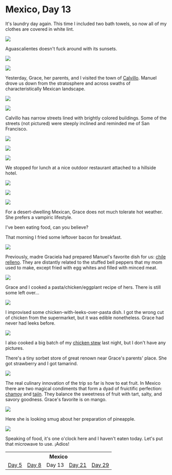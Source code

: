 Mexico, Day 13
==============
It's laundry day again.  This time I included two bath towels, so now all of
my clothes are covered in white lint.

![](mexico_19a_small.jpg)

Aguascalientes doesn't fuck around with its sunsets.

![](mexico_19b_small.jpg) <!-- mirror sunset -->

![](mexico_20_small.jpg) <!-- street sunset -->

Yesterday, Grace, her parents, and I visited the town of [Calvillo][1].
Manuel drove us down from the stratosphere and across swaths of
characteristically Mexican landscape.

![](mexico_21_small.jpg) <!-- road -->

![](mexico_22_small.jpg) <!-- more road -->

Calvillo has narrow streets lined with brightly colored buildings.  Some of
the streets (not pictured) were steeply inclined and reminded me of San
Francisco.

![](mexico_23_small.jpg) <!-- Calvillo street -->

![](mexico_24_small.jpg) <!-- Calvillo colors -->

![](mexico_25_small.jpg) <!-- Calvillo view -->

We stopped for lunch at a nice outdoor restaurant attached to a hillside hotel.

![](mexico_26a_small.jpg) <!-- drinks -->

![](mexico_26b_small.jpg) <!-- hotel -->

![](mexico_27_small.jpg) <!-- Grace swing -->

For a desert-dwelling Mexican, Grace does not much tolerate hot weather.  She
prefers a vampiric lifestyle.

I've been eating food, can you believe?

That morning I fried some leftover bacon for breakfast.

![](mexico_28_small.jpg)

Previously, madre Graciela had prepared Manuel's favorite dish for us:
[chile relleno][2].  They are distantly related to the stuffed bell peppers
that my mom used to make, except fried with egg whites and filled with
minced meat.

![](mexico_29_small.jpg)

Grace and I cooked a pasta/chicken/eggplant recipe of hers. There is still
some left over...

![](mexico_30_small.jpg)

I improvised some chicken-with-leeks-over-pasta dish.  I got the wrong cut of
chicken from the supermarket, but it was edible nonetheless.  Grace had never
had leeks before.

![](mexico_31_small.jpg)

I also cooked a big batch of my [chicken stew][3] last night, but I don't
have any pictures.

There's a tiny sorbet store of great renown near Grace's parents' place. She
got strawberry and I got tamarind.

![](mexico_32_small.jpg)

The real culinary innovation of the trip so far is how to eat fruit.  In Mexico
there are two magical condiments that form a dyad of fruictific perfection:
[chamoy][4] and [tajín][5].  They balance the sweetness of fruit with tart,
salty, and savory goodness.  Grace's favorite is on mango.

![](mexico_33_small.jpg)

Here she is looking smug about her preparation of pineapple.

![](mexico_34_small.jpg)

Speaking of food, it's one o'clock here and I haven't eaten today.  Let's put
that microwave to use.  ¡Adios!

<table class="series">
  <tr><th colspan="5">Mexico</th></tr>
  <tr>
    <td><a href="mexico1.html">Day 5</a></td>
    <td><a href="mexico2.html">Day 8</a></td>
    <td>Day 13</td>
    <td><a href="mexico4.html">Day 21</a></td>
    <td><a href="mexico5.html">Day 29</a></td>
  </tr>
</table>

[1]: https://en.wikipedia.org/wiki/Calvillo
[2]: https://en.wikipedia.org/wiki/Chile_relleno
[3]: https://www.littlebroken.com/one-pot-chicken-stew/
[4]: https://en.wikipedia.org/wiki/Chamoy
[5]: https://en.wikipedia.org/wiki/Taj%C3%ADn_(seasoning)
